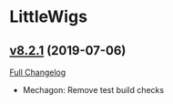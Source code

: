 # LittleWigs

## [v8.2.1](https://github.com/BigWigsMods/LittleWigs/tree/v8.2.1) (2019-07-06)
[Full Changelog](https://github.com/BigWigsMods/LittleWigs/compare/v8.2.0...v8.2.1)

- Mechagon: Remove test build checks  
